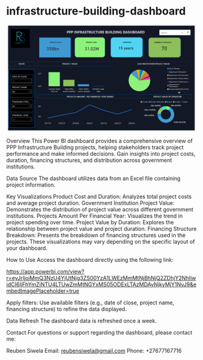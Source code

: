 # infrastructure-building-dashboard

![Dashboard Screenshot](Screenshot%20(207).png)



Overview
This Power BI dashboard provides a comprehensive overview of PPP Infrastructure Building projects, helping stakeholders track project performance and make informed decisions. Gain insights into project costs, duration, financing structures, and distribution across government institutions.

Data Source
The dashboard utilizes data from an Excel file containing project information.

Key Visualizations
Product Cost and Duration: Analyzes total project costs and average project duration.
Government Institution Project Value: Demonstrates the distribution of project value across different government institutions.
Projects Amount Per Financial Year: Visualizes the trend in project spending over time.
Project Value by Duration: Explores the relationship between project value and project duration.
Financing Structure Breakdown: Presents the breakdown of financing structures used in the projects.
These visualizations may vary depending on the specific layout of your dashboard.

How to Use
Access the dashboard directly using the following link:

https://app.powerbi.com/view?r=eyJrIjoiMmQ3NzU4YjUtNjg3ZS00YzA1LWEzMmMtNjBhNjQ2ZDhjY2NhIiwidCI6IjFhYmZiNTU4LTUwZmMtNGYxMS05ODExLTAzMDAyNjkyMjY1NyJ9&embedImagePlaceholder=true

Apply filters: Use available filters (e.g., date of close, project name, financing structure) to refine the data displayed.

Data Refresh
The dashboard data is refreshed once a week.

Contact
For questions or support regarding the dashboard, please contact me:

Reuben Siwela
Email: reubensiwela@gmail.com
Phone: +27677167716







